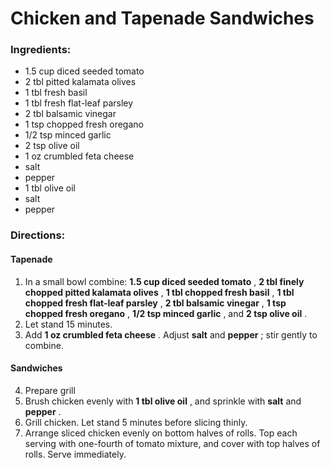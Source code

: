 # Chicken and Tapenade Sandwiches 

### Ingredients: 
* 1.5 cup diced seeded tomato
* 2 tbl pitted kalamata olives
* 1 tbl fresh basil
* 1 tbl fresh flat-leaf parsley
* 2 tbl balsamic vinegar
* 1 tsp chopped fresh oregano
* 1/2 tsp minced garlic
* 2 tsp olive oil
* 1 oz crumbled feta cheese
*  salt
*  pepper
* 1 tbl olive oil
*  salt
*  pepper

### Directions: 

#### Tapenade
1. In a small bowl combine: **1.5 cup diced seeded tomato** , **2 tbl finely chopped pitted kalamata olives** , **1 tbl chopped fresh basil** , **1 tbl chopped fresh flat-leaf parsley** , **2 tbl balsamic vinegar** , **1 tsp chopped fresh oregano** , **1/2 tsp minced garlic** , and **2 tsp olive oil** . 
2. Let stand 15 minutes. 
3. Add **1 oz crumbled feta cheese** . Adjust **salt** and **pepper** ; stir gently to combine. 



#### Sandwiches
4. Prepare grill 
5. Brush chicken evenly with **1 tbl olive oil** , and sprinkle with **salt** and **pepper** . 
6. Grill chicken. Let stand 5 minutes before slicing thinly. 
7. Arrange sliced chicken evenly on bottom halves of rolls. Top each serving with one-fourth of tomato mixture, and cover with top halves of rolls. Serve immediately. 


